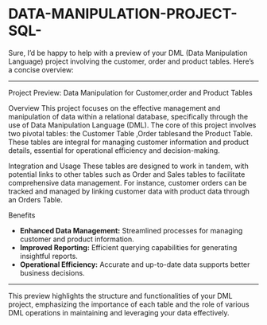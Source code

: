 # DATA-MANIPULATION-PROJECT-SQL-
Sure, I’d be happy to help with a preview of your DML (Data Manipulation Language) project involving the customer, order and product tables. Here’s a concise overview:

---

Project Preview: Data Manipulation for Customer,order and Product Tables

Overview
This project focuses on the effective management and manipulation of data within a relational database, specifically through the use of Data Manipulation Language (DML). The core of this project involves two pivotal tables: the Customer Table ,Order tablesand the Product Table. These tables are integral for managing customer information and product details, essential for operational efficiency and decision-making.



Integration and Usage
These tables are designed to work in tandem, with potential links to other tables such as Order and Sales tables to facilitate comprehensive data management. For instance, customer orders can be tracked and managed by linking customer data with product data through an Orders Table.

Benefits
- **Enhanced Data Management:** Streamlined processes for managing customer and product information.
- **Improved Reporting:** Efficient querying capabilities for generating insightful reports.
- **Operational Efficiency:** Accurate and up-to-date data supports better business decisions.

---

This preview highlights the structure and functionalities of your DML project, emphasizing the importance of each table and the role of various DML operations in maintaining and leveraging your data effectively.
